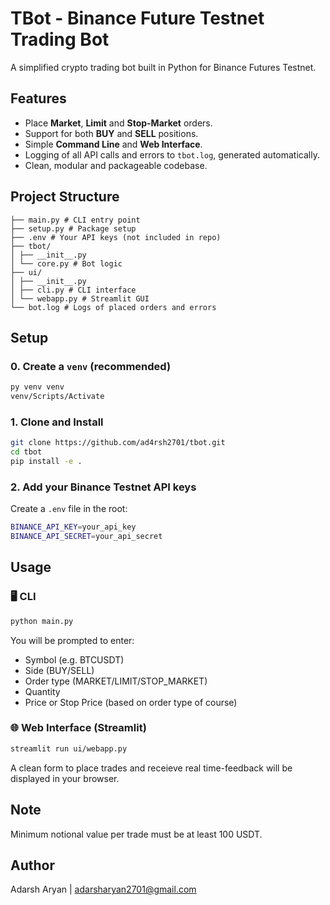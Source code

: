 
# TBot - Binance Future Testnet Trading Bot

A simplified crypto trading bot built in Python for Binance Futures Testnet.

## Features
- Place **Market**, **Limit** and **Stop-Market** orders.
- Support for both **BUY** and **SELL** positions.
- Simple **Command Line** and **Web Interface**.
- Logging of all API calls and errors to `tbot.log`, generated automatically.
- Clean, modular and packageable codebase.

## Project Structure
    ├── main.py # CLI entry point
    ├── setup.py # Package setup
    ├── .env # Your API keys (not included in repo)
    ├── tbot/
    │ ├── __init__.py
    │ └── core.py # Bot logic
    ├── ui/
    │ ├── __init__.py
    │ ├── cli.py # CLI interface
    │ └── webapp.py # Streamlit GUI
    └── bot.log # Logs of placed orders and errors


## Setup

### 0. Create a `venv` (recommended)
```bash
py venv venv
venv/Scripts/Activate
```

### 1. Clone and Install
```bash
git clone https://github.com/ad4rsh2701/tbot.git
cd tbot
pip install -e .
```

### 2. Add your Binance Testnet API keys
Create a `.env` file in the root:
```bash
BINANCE_API_KEY=your_api_key
BINANCE_API_SECRET=your_api_secret
```

## Usage
### 🖥 CLI
```bash
python main.py
```
You will be prompted to enter:
- Symbol (e.g. BTCUSDT)
- Side (BUY/SELL)
- Order type (MARKET/LIMIT/STOP_MARKET)
- Quantity
- Price or Stop Price (based on order type of course)

### 🌐 Web Interface (Streamlit)
```bash
streamlit run ui/webapp.py
```
A clean form to place trades and receieve real time-feedback will be displayed in your browser.


## Note
Minimum notional value per trade must be at least 100 USDT.

## Author
Adarsh Aryan | adarsharyan2701@gmail.com
